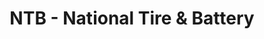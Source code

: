 ---
title: "NTB - National Tire & Battery"
url: /fredericksburg/ntb-national-tire-und-battery/
shop: Autowerkstatt
---